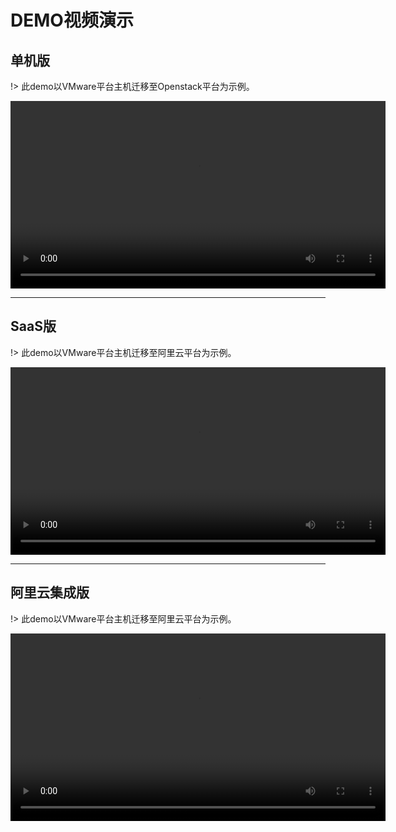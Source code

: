 # DEMO视频演示

## 单机版

!> 此demo以VMware平台主机迁移至Openstack平台为示例。

<video src="https://oneprocloud.oss-cn-beijing.aliyuncs.com/_media/VMware%E8%BF%81%E7%A7%BB%E8%87%B3OpenStack.mp4" width="600px" height="300px" controls="controls" loop="loop">VMware Migration to OpenStack</video>

---

## SaaS版

!> 此demo以VMware平台主机迁移至阿里云平台为示例。

<video src="https://download.oneprocloud.com/doc/03-%E8%BF%81%E7%A7%BB%E6%93%8D%E4%BD%9C-%E9%98%BF%E9%87%8C%E4%BA%91%EF%BC%88SaaS%E7%89%88%E6%9C%AC%EF%BC%89.mp4" width="600px" height="300px" controls="controls" loop="loop">VMware Migration to Aliyun</video>

---

## 阿里云集成版

!> 此demo以VMware平台主机迁移至阿里云平台为示例。

<video src="https://oneprocloud.oss-cn-beijing.aliyuncs.com/_media/%E9%98%BF%E9%87%8C%E4%BA%91%E9%9B%86%E6%88%90%E7%89%88%E8%BF%81%E7%A7%BB%E6%93%8D%E4%BD%9C.mp4" width="600px" height="300px" controls="controls" loop="loop">VMware Migration to Aliyun</video>